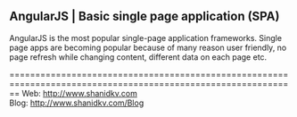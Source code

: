 <h2>AngularJS | Basic single page application (SPA)</h2>

AngularJS is the most popular single-page application frameworks. Single page apps are becoming popular because of many reason user friendly, no page refresh while changing content, different data on each page etc.

==============================================================================================================
Web: http://www.shanidkv.com<br/>
Blog: http://www.shanidkv.com/Blog
